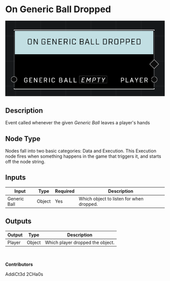 # On Generic Ball Dropped
![](../../../.gitbook/assets/on-generic-ball-dropped.png)
## Description
Event called whenever the given *Generic Ball* leaves a player's hands

## Node Type
Nodes fall into two basic categories: Data and Execution. This Execution node fires when something happens in the game that triggers it, and starts off the node string.

## Inputs
| Input | Type | Required | Description |
|------------------|------------------|----------|--------------------------------------------------------------|
| Generic Ball | Object | Yes | Which object to listen for when dropped. |

## Outputs
| Output | Type | Description |
|------------------|------------------|--------------------------------------------------------------|
| Player | Object | Which player dropped the object.|

\
\
**Contributors**

AddiCt3d 2CHa0s
